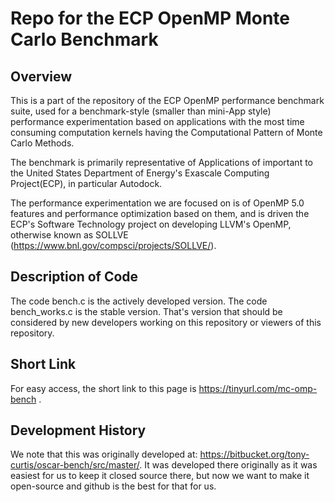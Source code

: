 # Repo for the ECP OpenMP Monte Carlo Benchmark 

## Overview 
This is a part of the repository of the ECP OpenMP performance benchmark suite, used for a benchmark-style (smaller than mini-App style) performance experimentation based on applications with the most time consuming computation kernels having the Computational Pattern of Monte Carlo Methods.

The benchmark is primarily representative of Applications of important to the United States Department of Energy's Exascale Computing Project(ECP), in particular Autodock.

The performance experimentation we are focused on is of OpenMP 5.0 features and performance optimization based on them, and is driven the ECP's Software Technology project on developing LLVM's OpenMP, otherwise known as SOLLVE (https://www.bnl.gov/compsci/projects/SOLLVE/).

## Description of Code

The code bench.c is the actively developed version. The code bench_works.c is the stable version. That's version that should be considered by new developers working on this repository or viewers of this repository. 


## Short Link
For easy access, the short link to this page is https://tinyurl.com/mc-omp-bench .


## Development History
We note that this was originally developed at: https://bitbucket.org/tony-curtis/oscar-bench/src/master/. It was developed there originally as it was easiest for us to keep it closed source there, but now we want to make it open-source and github is the best for that for us. 
